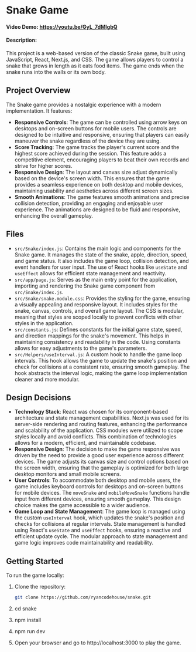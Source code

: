 # Snake Game

#### Video Demo: https://youtu.be/GyL_7dMIgbQ

#### Description:

This project is a web-based version of the classic Snake game, built using JavaScript, React, Next.js, and CSS. The game allows players to control a snake that grows in length as it eats food items. The game ends when the snake runs into the walls or its own body.

## Project Overview

The Snake game provides a nostalgic experience with a modern implementation. It features:

- **Responsive Controls**: The game can be controlled using arrow keys on desktops and on-screen buttons for mobile users. The controls are designed to be intuitive and responsive, ensuring that players can easily maneuver the snake regardless of the device they are using.
- **Score Tracking**: The game tracks the player's current score and the highest score achieved during the session. This feature adds a competitive element, encouraging players to beat their own records and strive for higher scores.
- **Responsive Design**: The layout and canvas size adjust dynamically based on the device's screen width. This ensures that the game provides a seamless experience on both desktop and mobile devices, maintaining usability and aesthetics across different screen sizes.
- **Smooth Animations**: The game features smooth animations and precise collision detection, providing an engaging and enjoyable user experience. The animations are designed to be fluid and responsive, enhancing the overall gameplay.

## Files

- `src/Snake/index.js`: Contains the main logic and components for the Snake game. It manages the state of the snake, apple, direction, speed, and game status. It also includes the game loop, collision detection, and event handlers for user input. The use of React hooks like `useState` and `useEffect` allows for efficient state management and reactivity.
- `src/app/page.js`: Serves as the main entry point for the application, importing and rendering the Snake game component from `src/Snake/index.js`.
- `src/Snake/snake.module.css`: Provides the styling for the game, ensuring a visually appealing and responsive layout. It includes styles for the snake, canvas, controls, and overall game layout. The CSS is modular, meaning that styles are scoped locally to prevent conflicts with other styles in the application.
- `src/constants.js`: Defines constants for the initial game state, speed, and direction mappings for the snake's movement. This helps in maintaining consistency and readability in the code. Using constants allows for easy adjustments to the game's parameters.
- `src/Helpers/useInterval.js`: A custom hook to handle the game loop intervals. This hook allows the game to update the snake's position and check for collisions at a consistent rate, ensuring smooth gameplay. The hook abstracts the interval logic, making the game loop implementation cleaner and more modular.

## Design Decisions

- **Technology Stack**: React was chosen for its component-based architecture and state management capabilities. Next.js was used for its server-side rendering and routing features, enhancing the performance and scalability of the application. CSS modules were utilized to scope styles locally and avoid conflicts. This combination of technologies allows for a modern, efficient, and maintainable codebase.
- **Responsive Design**: The decision to make the game responsive was driven by the need to provide a good user experience across different devices. The game adjusts its canvas size and control options based on the screen width, ensuring that the gameplay is optimized for both large desktop monitors and small mobile screens.
- **User Controls**: To accommodate both desktop and mobile users, the game includes keyboard controls for desktops and on-screen buttons for mobile devices. The `moveSnake` and `mobileMoveSnake` functions handle input from different devices, ensuring smooth gameplay. This design choice makes the game accessible to a wider audience.
- **Game Loop and State Management**: The game loop is managed using the custom `useInterval` hook, which updates the snake's position and checks for collisions at regular intervals. State management is handled using React's `useState` and `useEffect` hooks, ensuring a reactive and efficient update cycle. The modular approach to state management and game logic improves code maintainability and readability.

## Getting Started

To run the game locally:

1. Clone the repository:

   ```bash
   git clone https://github.com/ryancodehouse/snake.git

   ```

2. cd snake

3. npm install

4. npm run dev

5. Open your browser and go to http://localhost:3000 to play the game.
